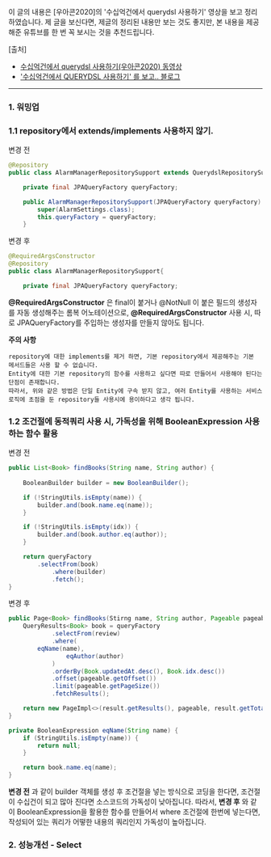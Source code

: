 이 글의 내용은 [우아콘2020]의 '수십억건에서 querydsl 사용하기' 영상을 보고 정리하였습니다.
제 글을 보신다면, 제글의 정리된 내용만 보는 것도 좋지만, 본 내용을 제공해준 유튜브를 한 번 꼭 보시는 것을 추천드립니다.

[출처]
* [수십억건에서 querydsl 사용하기(우아콘2020) 동영상](www.youtube.com/watch?v=zMAX7g6rO_Y)
* ['수십억건에서 QUERYDSL 사용하기' 를 보고.. 블로그](https://hyune-c.tistory.com/entry/%EC%88%98%EC%8B%AD%EC%96%B5%EA%B1%B4%EC%97%90%EC%84%9C-QUERYDSL-%EC%82%AC%EC%9A%A9%ED%95%98%EA%B8%B0-%ED%9B%84%EA%B8%B0)

--------


### 1. 워밍업

### 1.1 repository에서 extends/implements 사용하지 않기.

변경 전
```java
@Repository
public class AlarmManagerRepositorySupport extends QuerydslRepositorySupport {

    private final JPAQueryFactory queryFactory;

    public AlarmManagerRepositorySupport(JPAQueryFactory queryFactory) {
        super(AlarmSettings.class);
        this.queryFactory = queryFactory;
    }
```

변경 후
```java
@RequiredArgsConstructor
@Repository
public class AlarmManagerRepositorySupport{

    private final JPAQueryFactory queryFactory;

```
**@RequiredArgsConstructor** 은 final이 붙거나 @NotNull 이 붙은 필드의 생성자를 자동 생성해주는 롬복 어노테이션으로,
**@RequiredArgsConstructor** 사용 시, 따로 JPAQueryFactory를 주입하는 생성자를 만들지 않아도 됩니다.

**주의 사항**
```
repository에 대한 implements를 제거 하면, 기본 repository에서 제공해주는 기본 메서드들은 사용 할 수 없습니다.
Entity에 대한 기본 repository의 함수를 사용하고 싶다면 따로 만들어서 사용해야 된다는 단점이 존재합니다.
따라서, 위와 같은 방법은 단일 Entity에 구속 받지 않고, 여러 Entity를 사용하는 서비스 로직에 초점을 둔 repository들 사용시에 용이하다고 생각 됩니다.
```


### 1.2 조건절에 동적쿼리 사용 시, 가독성을 위해 BooleanExpression 사용하는 함수 활용

변경 전
```java
public List<Book> findBooks(String name, String author) {
    	
    BooleanBuilder builder = new BooleanBuilder();

    if (!StringUtils.isEmpty(name)) {
        builder.and(book.name.eq(name));
    }

    if (!StringUtils.isEmpty(idx)) {
        builder.and(book.author.eq(author));
    }

    return queryFactory
        .selectFrom(book)
            .where(builder)
            .fetch();
}
```

변경 후
```java
public Page<Book> findBooks(Stirng name, String author, Pageable pageable) {
    QueryResults<Book> book = queryFactory
            .selectFrom(review)
            .where(
        eqName(name),
                eqAuthor(author)
            )
            .orderBy(Book.updatedAt.desc(), Book.idx.desc())
            .offset(pageable.getOffset())
            .limit(pageable.getPageSize())
            .fetchResults();

    return new PageImpl<>(result.getResults(), pageable, result.getTotal());
}

private BooleanExpression eqName(String name) {
    if (StringUtils.isEmpty(name)) {
        return null;
    }

    return book.name.eq(name);
}
```
**변경 전** 과 같이 builder 객체를 생성 후 조건절을 넣는 방식으로 코딩을 한다면, 조건절이
수십건이 되고 많아 진다면 소스코드의 가독성이 낮아집니다.
따라서, **변경 후** 와 같이 BooleanExpression을 활용한 함수를 만들어서 where 조건절에 한번에 넣는다면,
작성되어 있는 쿼리가 어떻한 내용의 쿼리인지 가독성이 높아집니다.

### 2. 성능개선 - Select
